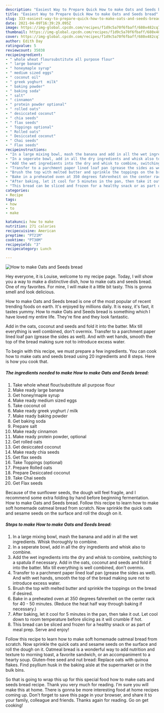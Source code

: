 ```yaml
---
description: "Easiest Way to Prepare Quick How to make Oats and Seeds bread"
title: "Easiest Way to Prepare Quick How to make Oats and Seeds bread"
slug: 333-easiest-way-to-prepare-quick-how-to-make-oats-and-seeds-bread
date: 2021-04-09T16:39:29.095Z
image: https://img-global.cpcdn.com/recipes/f1d9c5a70f6fbaff/680x482cq70/how-to-make-oats-and-seeds-bread-recipe-main-photo.jpg
thumbnail: https://img-global.cpcdn.com/recipes/f1d9c5a70f6fbaff/680x482cq70/how-to-make-oats-and-seeds-bread-recipe-main-photo.jpg
cover: https://img-global.cpcdn.com/recipes/f1d9c5a70f6fbaff/680x482cq70/how-to-make-oats-and-seeds-bread-recipe-main-photo.jpg
author: Edith Day
ratingvalue: 5
reviewcount: 35038
recipeingredient:
- " whole wheat floursubstitute all purpose flour"
- " large banana"
- " honeymaple syrup"
- " medium sized eggs"
- " coconut oil"
- " greek yoghurt  milk"
- " baking powder"
- " baking soda"
- " salt"
- " cinnamon"
- " protein powder optional"
- " rolled oats"
- " desiccated coconut"
- " chia seeds"
- " flax seeds"
- " Toppings optional"
- " Rolled oats"
- " Desiccated coconut"
- " Chai seeds"
- " Flax seeds"
recipeinstructions:
- "In a large mixing bowl, mash the banana and add in all the wet ingredients. Whisk thoroughly to combine."
- "In a seperate bowl, add in all the dry ingredients and whisk also to combine."
- "Add the wet ingredients into the dry and whisk to combine, switching to a spatula if necessary. Add in the oats, coconut and seeds and fold it into the batter. Mix till everything is well combined, don&#39;t overmix."
- "Transfer to a parchment paper lined loaf pan (grease the sides as well). And with wet hands, smooth the top of the bread making sure not to introduce excess water."
- "Brush the top with melted butter and sprinkle the toppings on the bread if desired."
- "Bake in a preheated oven at 350 degrees fahrenheit on the center rack for 40 - 50 minutes. (Reduce the heat half way through baking if necessary.)"
- "After baking, let it cool for 5 minutes in the pan, then take it out. Let cool down to room temperature before slicing as it will crumble if hot."
- "This bread can be sliced and frozen for a healthy snack or as part of meal prep. Serve and enjoy!"
categories:
- Recipe
tags:
- how
- to
- make

katakunci: how to make 
nutrition: 271 calories
recipecuisine: American
preptime: "PT21M"
cooktime: "PT30M"
recipeyield: "3"
recipecategory: Lunch

---
```



![How to make Oats and Seeds bread](https://img-global.cpcdn.com/recipes/f1d9c5a70f6fbaff/680x482cq70/how-to-make-oats-and-seeds-bread-recipe-main-photo.jpg)

Hey everyone, it is Louise, welcome to my recipe page. Today, I will show you a way to make a distinctive dish, how to make oats and seeds bread. One of my favorites. For mine, I will make it a little bit tasty. This is gonna smell and look delicious.

How to make Oats and Seeds bread is one of the most popular of recent trending foods on earth. It's enjoyed by millions daily. It is easy, it's fast, it tastes yummy. How to make Oats and Seeds bread is something which I have loved my entire life. They're fine and they look fantastic.

Add in the oats, coconut and seeds and fold it into the batter. Mix till everything is well combined, don&#39;t overmix. Transfer to a parchment paper lined loaf pan (grease the sides as well). And with wet hands, smooth the top of the bread making sure not to introduce excess water.


To begin with this recipe, we must prepare a few ingredients. You can cook how to make oats and seeds bread using 20 ingredients and 8 steps. Here is how you cook that.

<!--inarticleads1-->

##### The ingredients needed to make How to make Oats and Seeds bread:

1. Take  whole wheat flour/substitute all purpose flour
1. Make ready  large banana
1. Get  honey/maple syrup
1. Make ready  medium sized eggs
1. Take  coconut oil
1. Make ready  greek yoghurt / milk
1. Make ready  baking powder
1. Get  baking soda
1. Prepare  salt
1. Make ready  cinnamon
1. Make ready  protein powder, optional
1. Get  rolled oats
1. Get  desiccated coconut
1. Make ready  chia seeds
1. Get  flax seeds
1. Take  Toppings (optional)
1. Prepare  Rolled oats
1. Prepare  Desiccated coconut
1. Take  Chai seeds
1. Get  Flax seeds


Because of the sunflower seeds, the dough will feel fragile, and I recommend some extra folding by hand before beginning fermentation. How to make Oats and Seeds bread. Follow this recipe to learn how to make soft homemade oatmeal bread from scratch. Now sprinkle the quick oats and sesame seeds on the surface and roll the dough on it. 

<!--inarticleads2-->

##### Steps to make How to make Oats and Seeds bread:

1. In a large mixing bowl, mash the banana and add in all the wet ingredients. Whisk thoroughly to combine.
1. In a seperate bowl, add in all the dry ingredients and whisk also to combine.
1. Add the wet ingredients into the dry and whisk to combine, switching to a spatula if necessary. Add in the oats, coconut and seeds and fold it into the batter. Mix till everything is well combined, don&#39;t overmix.
1. Transfer to a parchment paper lined loaf pan (grease the sides as well). And with wet hands, smooth the top of the bread making sure not to introduce excess water.
1. Brush the top with melted butter and sprinkle the toppings on the bread if desired.
1. Bake in a preheated oven at 350 degrees fahrenheit on the center rack for 40 - 50 minutes. (Reduce the heat half way through baking if necessary.)
1. After baking, let it cool for 5 minutes in the pan, then take it out. Let cool down to room temperature before slicing as it will crumble if hot.
1. This bread can be sliced and frozen for a healthy snack or as part of meal prep. Serve and enjoy!


Follow this recipe to learn how to make soft homemade oatmeal bread from scratch. Now sprinkle the quick oats and sesame seeds on the surface and roll the dough on it. Oatmeal bread is a wonderful way to add nutrition and texture to morning toast, a favorite sandwich, or an accompaniment to a hearty soup. Gluten-free seed and nut bread: Replace oats with quinoa flakes. Find psyllium husk in the baking aisle at the supermarket or in the bulk bins. 

So that is going to wrap this up for this special food how to make oats and seeds bread recipe. Thank you very much for reading. I'm sure you will make this at home. There is gonna be more interesting food at home recipes coming up. Don't forget to save this page in your browser, and share it to your family, colleague and friends. Thanks again for reading. Go on get cooking!
